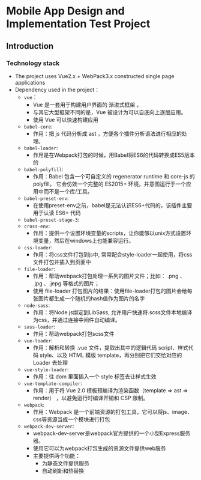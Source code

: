 # Mobile App Design and Implementation Test Project
## Introduction

### Technology stack

* The project uses Vue2.x + WebPack3.x constructed single page applications
* Dependency used in the project：
  * `vue`：
    * Vue 是一套用于构建用户界面的 渐进式框架 。
    * 与其它大型框架不同的是，Vue 被设计为可以自底向上逐层应用。
    * 使用 Vue 可以快速构建应用
  * `babel-core`: 
    * 作用：把 js 代码分析成 ast ，方便各个插件分析语法进行相应的处理。
  * `babel-loader`: 
    * 作用是在Webpack打包的时候，用Babel将ES6的代码转换成ES5版本的
  * `babel-polyfill`: 
    * 作用：Babel 包含一个可自定义的 regenerator runtime 和 core-js 的 polyfill。 它会仿效一个完整的 ES2015+ 环境，并意图运行于一个应用中而不是一个库/工具。
  * `babel-preset-env`:  
    * 在使用preset-env之前，babel是无法认识ES6+代码的，该插件主要用于认读 ES6+ 代码
  * `babel-preset-stage-3`:
  * `cross-env`: 
    * 作用：提供一个设置环境变量的scripts，让你能够以unix方式设置环境变量，然后在windows上也能兼容运行。
  * `css-loader`: 
    * 作用：将css文件打包到js中, 常常配合style-loader一起使用，将css文件打包并插入到页面中
  * `file-loader`: 
    * 作用：帮助webpack打包处理一系列的图片文件；比如： .png 、 .jpg 、.jepg 等格式的图片；
    * 使用 file-loader 打包图片的结果：使用file-loader打包的图片会给每张图片都生成一个随机的hash值作为图片的名字
  * `node-sass`: 
    * 作用：将Node.js绑定到LibSass, 允许用户快速将.scss文件本地编译为css，并通过连接中间件自动编译。
  * `sass-loader`: 
    * 作用：帮助webpack打包scss文件
  * `vue-loader`:
    * 作用：解析和转换 .vue 文件，提取出其中的逻辑代码 script、样式代码 style、以及 HTML 模版 template，再分别把它们交给对应的 Loader 去处理
  * `vue-style-loader`: 
    * 作用：往 dom 里面插入一个 style 标签去让样式生效
  * `vue-template-compiler`: 
    * 作用：用于将 Vue 2.0 模板预编译为渲染函数（template => ast => render） ，以避免运行时编译开销和 CSP 限制。
  * `webpack`: 
    * 作用：Webpack 是一个前端资源的打包工具，它可以将js、image、css等资源当成一个模块进行打包
  * `webpack-dev-server`: 
    * webpack-dev-server是webpack官方提供的一个小型Express服务器。
    * 使用它可以为webpack打包生成的资源文件提供web服务
    * 主要提供两个功能：
      - 为静态文件提供服务
      - 自动刷新和热替换
